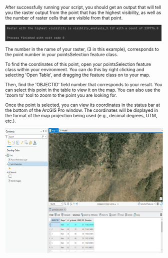 After successfully running your script, you should get an output that will tell you the raster output from the point that has the highest visibility, as well as the number of raster cells that are visible from that point.

<img alt="img_1.png" src="../Github%20Images/img_1.png" width="500"/>

The number in the name of your raster, (3 in this example), corresponds to the point number in your pointsSelection feature class. 

To find the coordinates of this point, open your pointsSelection feature class within your environment. You can do this by right clicking and selecting 'Open Table', and dragging the feature class on to your map.

Then, find the 'OBJECTID' field number that corresponds to your result. You can select this point in the table to view it on the map. You can also use the 'zoom to' tool to zoom to the point you are looking for.

Once the point is selected, you can view its coordinates in the status bar at the bottom of the ArcGIS Pro window. The coordinates will be displayed in the format of the map projection being used (e.g., decimal degrees, UTM, etc.).

<img alt="img_2.png" height="400" src="../Github%20Images/img_2.png"/>